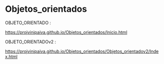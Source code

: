 # Objetos_orientados

OBJETO_ORIENTADO :

https://projvinipaiva.github.io/Objetos_orientados/Inicio.html

OBJETO_ORIENTADOv2 :

https://projvinipaiva.github.io/Objetos_orientados/Objetos_orientadov2/Index.html
